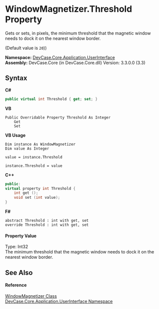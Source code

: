 # WindowMagnetizer.Threshold Property 
 

Gets or sets, in pixels, the minimum threshold that the magnetic window needs to dock it on the nearest window border. 

 (Default value is `20`))

**Namespace:**&nbsp;<a href="N_DevCase_Core_Application_UserInterface">DevCase.Core.Application.UserInterface</a><br />**Assembly:**&nbsp;DevCase.Core (in DevCase.Core.dll) Version: 3.3.0.0 (3.3)

## Syntax

**C#**<br />
``` C#
public virtual int Threshold { get; set; }
```

**VB**<br />
``` VB
Public Overridable Property Threshold As Integer
	Get
	Set
```

**VB Usage**<br />
``` VB Usage
Dim instance As WindowMagnetizer
Dim value As Integer

value = instance.Threshold

instance.Threshold = value
```

**C++**<br />
``` C++
public:
virtual property int Threshold {
	int get ();
	void set (int value);
}
```

**F#**<br />
``` F#
abstract Threshold : int with get, set
override Threshold : int with get, set
```


#### Property Value
Type: Int32<br />The minimum threshold that the magnetic window needs to dock it on the nearest window border.

## See Also


#### Reference
<a href="T_DevCase_Core_Application_UserInterface_WindowMagnetizer">WindowMagnetizer Class</a><br /><a href="N_DevCase_Core_Application_UserInterface">DevCase.Core.Application.UserInterface Namespace</a><br />
